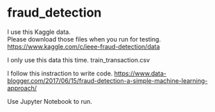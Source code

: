 # fraud_detection
I use this Kaggle data.  
Please download those files when you run for testing.  
https://www.kaggle.com/c/ieee-fraud-detection/data

I only use this data this time.
train_transaction.csv

I follow this instraction to write code.
https://www.data-blogger.com/2017/06/15/fraud-detection-a-simple-machine-learning-approach/

Use Jupyter Notebook to run.
